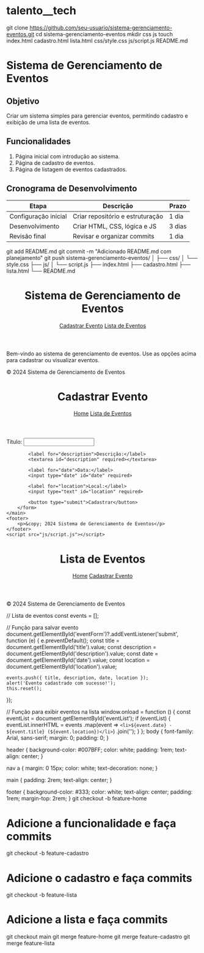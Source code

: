 # talento__tech
git clone https://github.com/seu-usuario/sistema-gerenciamento-eventos.git
cd sistema-gerenciamento-eventos
mkdir css js
touch index.html cadastro.html lista.html css/style.css js/script.js README.md
# Sistema de Gerenciamento de Eventos

## Objetivo
Criar um sistema simples para gerenciar eventos, permitindo cadastro e exibição de uma lista de eventos.

## Funcionalidades
1. Página inicial com introdução ao sistema.
2. Página de cadastro de eventos.
3. Página de listagem de eventos cadastrados.

## Cronograma de Desenvolvimento
| Etapa               | Descrição                        | Prazo        |
|---------------------|----------------------------------|--------------|
| Configuração inicial| Criar repositório e estruturação | 1 dia        |
| Desenvolvimento     | Criar HTML, CSS, lógica e JS     | 3 dias       |
| Revisão final       | Revisar e organizar commits      | 1 dia        |
git add README.md
git commit -m "Adicionado README.md com planejamento"
git push
sistema-gerenciamento-eventos/
│
├── css/
│   └── style.css
├── js/
│   └── script.js
├── index.html
├── cadastro.html
├── lista.html
└── README.md
<!DOCTYPE html>
<html lang="pt-br">
<head>
    <meta charset="UTF-8">
    <meta name="viewport" content="width=device-width, initial-scale=1.0">
    <title>Gerenciamento de Eventos</title>
    <link rel="stylesheet" href="css/style.css">
</head>
<body>
    <header>
        <h1>Sistema de Gerenciamento de Eventos</h1>
        <nav>
            <a href="cadastro.html">Cadastrar Evento</a>
            <a href="lista.html">Lista de Eventos</a>
        </nav>
    </header>
    <main>
        <p>Bem-vindo ao sistema de gerenciamento de eventos. Use as opções acima para cadastrar ou visualizar eventos.</p>
    </main>
    <footer>
        <p>&copy; 2024 Sistema de Gerenciamento de Eventos</p>
    </footer>
</body>
</html>
<!DOCTYPE html>
<html lang="pt-br">
<head>
    <meta charset="UTF-8">
    <meta name="viewport" content="width=device-width, initial-scale=1.0">
    <title>Cadastrar Evento</title>
    <link rel="stylesheet" href="css/style.css">
</head>
<body>
    <header>
        <h1>Cadastrar Evento</h1>
        <nav>
            <a href="index.html">Home</a>
            <a href="lista.html">Lista de Eventos</a>
        </nav>
    </header>
    <main>
        <form id="eventForm">
            <label for="title">Título:</label>
            <input type="text" id="title" required>
            
            <label for="description">Descrição:</label>
            <textarea id="description" required></textarea>
            
            <label for="date">Data:</label>
            <input type="date" id="date" required>
            
            <label for="location">Local:</label>
            <input type="text" id="location" required>
            
            <button type="submit">Cadastrar</button>
        </form>
    </main>
    <footer>
        <p>&copy; 2024 Sistema de Gerenciamento de Eventos</p>
    </footer>
    <script src="js/script.js"></script>
</body>
</html>
<!DOCTYPE html>
<html lang="pt-br">
<head>
    <meta charset="UTF-8">
    <meta name="viewport" content="width=device-width, initial-scale=1.0">
    <title>Lista de Eventos</title>
    <link rel="stylesheet" href="css/style.css">
</head>
<body>
    <header>
        <h1>Lista de Eventos</h1>
        <nav>
            <a href="index.html">Home</a>
            <a href="cadastro.html">Cadastrar Evento</a>
        </nav>
    </header>
    <main>
        <ul id="eventList"></ul>
    </main>
    <footer>
        <p>&copy; 2024 Sistema de Gerenciamento de Eventos</p>
    </footer>
    <script src="js/script.js"></script>
</body>
</html>
// Lista de eventos
const events = [];

// Função para salvar evento
document.getElementById('eventForm')?.addEventListener('submit', function (e) {
    e.preventDefault();
    const title = document.getElementById('title').value;
    const description = document.getElementById('description').value;
    const date = document.getElementById('date').value;
    const location = document.getElementById('location').value;

    events.push({ title, description, date, location });
    alert('Evento cadastrado com sucesso!');
    this.reset();
});

// Função para exibir eventos na lista
window.onload = function () {
    const eventList = document.getElementById('eventList');
    if (eventList) {
        eventList.innerHTML = events
            .map(event => `<li>${event.date} - ${event.title} (${event.location})</li>`)
            .join('');
    }
};
body {
    font-family: Arial, sans-serif;
    margin: 0;
    padding: 0;
}

header {
    background-color: #007BFF;
    color: white;
    padding: 1rem;
    text-align: center;
}

nav a {
    margin: 0 15px;
    color: white;
    text-decoration: none;
}

main {
    padding: 2rem;
    text-align: center;
}

footer {
    background-color: #333;
    color: white;
    text-align: center;
    padding: 1rem;
    margin-top: 2rem;
}
git checkout -b feature-home
# Adicione a funcionalidade e faça commits
git checkout -b feature-cadastro
# Adicione o cadastro e faça commits
git checkout -b feature-lista
# Adicione a lista e faça commits
git checkout main
git merge feature-home
git merge feature-cadastro
git merge feature-lista
